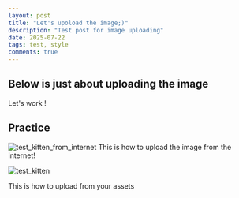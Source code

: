 ```yaml
---
layout: post
title: "Let's upoload the image;)"
description: "Test post for image uploading"
date: 2025-07-22
tags: test, style
comments: true
---
```


Below is just about uploading the image
---
Let's work !


## Practice

![test_kitten_from_internet](https://www.fitpetmall.com/wp-content/uploads/2023/10/shutterstock_1844153299-1024x683-1.png)
This is how to upload the image from the internet!

![test_kitten](/css/kitten.jpeg)

This is how to upload from your assets

